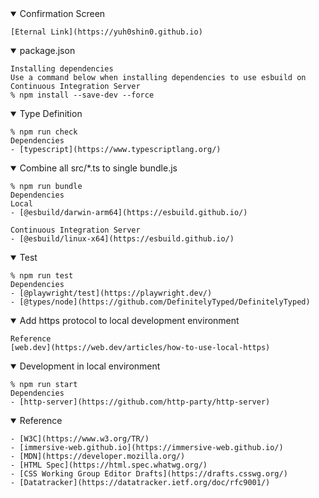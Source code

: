<details open>
  <summary>Confirmation Screen</summary>

```
[Eternal Link](https://yuh0shin0.github.io)
```
</details>
<details open>
<summary>package.json</summary>

```
Installing dependencies
Use a command below when installing dependencies to use esbuild on Continuous Integration Server
% npm install --save-dev --force
```
</details>

<details open>
  <summary>Type Definition</summary>

```
% npm run check
Dependencies
- [typescript](https://www.typescriptlang.org/)
```
</details>

<details open>
  <summary>Combine all src/*.ts to single bundle.js</summary>

```
% npm run bundle
Dependencies
Local
- [@esbuild/darwin-arm64](https://esbuild.github.io/)

Continuous Integration Server
- [@esbuild/linux-x64](https://esbuild.github.io/)
```
</details>

<details open>
  <summary>Test</summary>

```
% npm run test
Dependencies
- [@playwright/test](https://playwright.dev/)
- [@types/node](https://github.com/DefinitelyTyped/DefinitelyTyped)
```
</details>
<details open>
  <summary>Add https protocol to local development environment</summary>

```
Reference
[web.dev](https://web.dev/articles/how-to-use-local-https)
```
</details>

<details open>
  <summary>Development in local environment</summary>

```
% npm run start
Dependencies
- [http-server](https://github.com/http-party/http-server)
```
</details>

<details open>
  <summary>Reference</summary>

```
- [W3C](https://www.w3.org/TR/)
- [immersive-web.github.io](https://immersive-web.github.io/)
- [MDN](https://developer.mozilla.org/)
- [HTML Spec](https://html.spec.whatwg.org/)
- [CSS Working Group Editor Drafts](https://drafts.csswg.org/)
- [Datatracker](https://datatracker.ietf.org/doc/rfc9001/)
```
</details>
